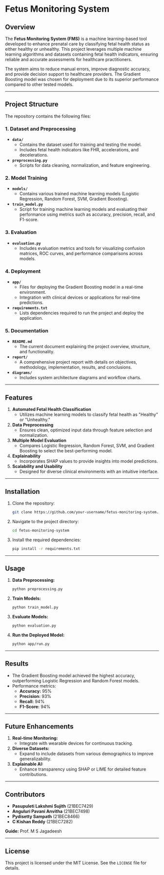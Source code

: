 # Fetus Monitoring System

## Overview

The **Fetus Monitoring System (FMS)** is a machine learning-based tool developed to enhance prenatal care by classifying fetal health status as either healthy or unhealthy. This project leverages multiple machine learning algorithms and datasets containing fetal health indicators, ensuring reliable and accurate assessments for healthcare practitioners.

The system aims to reduce manual errors, improve diagnostic accuracy, and provide decision support to healthcare providers. The Gradient Boosting model was chosen for deployment due to its superior performance compared to other tested models.

---

## Project Structure

The repository contains the following files:

### 1. **Dataset and Preprocessing**
   - **`data/`**
     - Contains the dataset used for training and testing the model.
     - Includes fetal health indicators like FHR, accelerations, and decelerations.
   - **`preprocessing.py`**
     - Scripts for data cleaning, normalization, and feature engineering.

### 2. **Model Training**
   - **`models/`**
     - Contains various trained machine learning models (Logistic Regression, Random Forest, SVM, Gradient Boosting).
   - **`train_model.py`**
     - Script for training machine learning models and evaluating their performance using metrics such as accuracy, precision, recall, and F1-score.

### 3. **Evaluation**
   - **`evaluation.py`**
     - Includes evaluation metrics and tools for visualizing confusion matrices, ROC curves, and performance comparisons across models.

### 4. **Deployment**
   - **`app/`**
     - Files for deploying the Gradient Boosting model in a real-time environment.
     - Integration with clinical devices or applications for real-time predictions.
   - **`requirements.txt`**
     - Lists dependencies required to run the project and deploy the application.

### 5. **Documentation**
   - **`README.md`**
     - The current document explaining the project overview, structure, and functionality.
   - **`report/`**
     - A comprehensive project report with details on objectives, methodology, implementation, results, and conclusions.
   - **`diagrams/`**
     - Includes system architecture diagrams and workflow charts.

---

## Features

1. **Automated Fetal Health Classification**
   - Utilizes machine learning models to classify fetal health as "Healthy" or "Unhealthy."
2. **Data Preprocessing**
   - Ensures clean, optimized input data through feature selection and normalization.
3. **Multiple Model Evaluation**
   - Compares Logistic Regression, Random Forest, SVM, and Gradient Boosting to select the best-performing model.
4. **Explainability**
   - Incorporates SHAP values to provide insights into model predictions.
5. **Scalability and Usability**
   - Designed for diverse clinical environments with an intuitive interface.

---

## Installation

1. Clone the repository:
   ```bash
   git clone https://github.com/your-username/fetus-monitoring-system.git
   ```
2. Navigate to the project directory:
   ```bash
   cd fetus-monitoring-system
   ```
3. Install the required dependencies:
   ```bash
   pip install -r requirements.txt
   ```

---

## Usage

1. **Data Preprocessing:**
   ```bash
   python preprocessing.py
   ```
2. **Train Models:**
   ```bash
   python train_model.py
   ```
3. **Evaluate Models:**
   ```bash
   python evaluation.py
   ```
4. **Run the Deployed Model:**
   ```bash
   python app/run.py
   ```

---

## Results

- The Gradient Boosting model achieved the highest accuracy, outperforming Logistic Regression and Random Forest models.
- Performance metrics:
  - **Accuracy:** 95%
  - **Precision:** 93%
  - **Recall:** 94%
  - **F1-Score:** 94%

---

## Future Enhancements

1. **Real-time Monitoring:**
   - Integrate with wearable devices for continuous tracking.
2. **Diverse Datasets:**
   - Expand to include datasets from various demographics to improve generalizability.
3. **Explainable AI:**
   - Enhance transparency using SHAP or LIME for detailed feature contributions.

---

## Contributors

- **Pasupuleti Lakshmi Sujith** (21BEC7429)
- **Anguluri Pavani Anvitha** (21BEC7498)
- **Pydisetty Sampath** (21BEC8466)
- **C Kishan Reddy** (21BEC7282)

**Guide:** Prof. M S Jagadeesh

---

## License

This project is licensed under the MIT License. See the `LICENSE` file for details.
